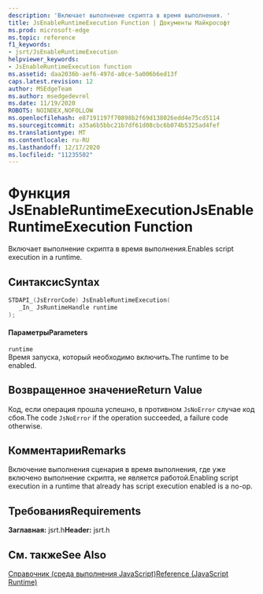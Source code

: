 ```yaml
---
description: 'Включает выполнение скрипта в время выполнения. '
title: JsEnableRuntimeExecution Function | Документы Майкрософт
ms.prod: microsoft-edge
ms.topic: reference
f1_keywords:
- jsrt/JsEnableRuntimeExecution
helpviewer_keywords:
- JsEnableRuntimeExecution function
ms.assetid: daa2036b-aef6-497d-a8ce-5a006b6ed13f
caps.latest.revision: 12
author: MSEdgeTeam
ms.author: msedgedevrel
ms.date: 11/19/2020
ROBOTS: NOINDEX,NOFOLLOW
ms.openlocfilehash: e87191197f70898b2f69d138026edd4e75cd5114
ms.sourcegitcommit: a35a6b5bbc21b7df61d08cbc6b074b5325ad4fef
ms.translationtype: MT
ms.contentlocale: ru-RU
ms.lasthandoff: 12/17/2020
ms.locfileid: "11235502"
---
```

# <span data-ttu-id="36969-103">Функция JsEnableRuntimeExecution</span><span class="sxs-lookup"><span data-stu-id="36969-103">JsEnableRuntimeExecution Function</span></span>

<span data-ttu-id="36969-104">Включает выполнение скрипта в время выполнения.</span><span class="sxs-lookup"><span data-stu-id="36969-104">Enables script execution in a runtime.</span></span>  
  
## <span data-ttu-id="36969-105">Синтаксис</span><span class="sxs-lookup"><span data-stu-id="36969-105">Syntax</span></span>  
  
```cpp  
STDAPI_(JsErrorCode) JsEnableRuntimeExecution(  
   _In_ JsRuntimeHandle runtime  
);  
```  
  
#### <span data-ttu-id="36969-106">Параметры</span><span class="sxs-lookup"><span data-stu-id="36969-106">Parameters</span></span>  
 `runtime`  
 <span data-ttu-id="36969-107">Время запуска, который необходимо включить.</span><span class="sxs-lookup"><span data-stu-id="36969-107">The runtime to be enabled.</span></span>  
  
## <span data-ttu-id="36969-108">Возвращенное значение</span><span class="sxs-lookup"><span data-stu-id="36969-108">Return Value</span></span>  
 <span data-ttu-id="36969-109">Код, если операция прошла успешно, в противном `JsNoError` случае код сбоя.</span><span class="sxs-lookup"><span data-stu-id="36969-109">The code `JsNoError` if the operation succeeded, a failure code otherwise.</span></span>  
  
## <span data-ttu-id="36969-110">Комментарии</span><span class="sxs-lookup"><span data-stu-id="36969-110">Remarks</span></span>  
 <span data-ttu-id="36969-111">Включение выполнения сценария в время выполнения, где уже включено выполнение скрипта, не является работой.</span><span class="sxs-lookup"><span data-stu-id="36969-111">Enabling script execution in a runtime that already has script execution enabled is a no-op.</span></span>  
  
## <span data-ttu-id="36969-112">Требования</span><span class="sxs-lookup"><span data-stu-id="36969-112">Requirements</span></span>  
 <span data-ttu-id="36969-113">**Заглавная:** jsrt.h</span><span class="sxs-lookup"><span data-stu-id="36969-113">**Header:** jsrt.h</span></span>  
  
## <span data-ttu-id="36969-114">См. также</span><span class="sxs-lookup"><span data-stu-id="36969-114">See Also</span></span>  
 [<span data-ttu-id="36969-115">Справочник (среда выполнения JavaScript)</span><span class="sxs-lookup"><span data-stu-id="36969-115">Reference (JavaScript Runtime)</span></span>](../chakra-hosting/reference-javascript-runtime.md)
